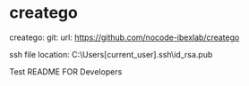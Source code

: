 # creatego
 
  creatego:
    git:
      url: https://github.com/nocode-ibexlab/creatego


ssh file location: C:\Users\[current_user]\.ssh\id_rsa.pub

Test README FOR Developers
